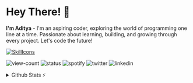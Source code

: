 # Hey There! 👋
**I'm Aditya** - I'm an aspiring coder, exploring the world of programming one line at a time. Passionate about learning, building, and growing through every project. Let's code the future!<br>

[![SkillIcons](https://skillicons.dev/icons?i=js,html,css,github,git)](https://skillicons.dev)

![view-count](https://komarev.com/ghpvc/?username=adityxrajj&label=Profile%20views&color=5d69e8&style=flat)
![status](https://img.shields.io/badge/currently-offline-ee8844?style=flat)
![spotify](https://img.shields.io/badge/listening_to-nothing_rn-26b358?style=flat)
![twitter](https://img.shields.io/badge/twitter-%40adityaraj__5-333333?style=flat)
![linkedin](https://img.shields.io/badge/linkedin-in%2Fadityaraj5-0072b1?style=flat)

<details>
  <summary>Github Stats ⚡</summary>
  
  <a href="#">![Github stats](https://github-readme-stats.vercel.app/api?username=adityxrajj&theme=blueberry&count_private=true&hide_border=true&line_height=20)</a>
  <a href="#">![Top Langs](https://github-readme-stats.vercel.app/api/top-langs/?username=adityxrajj&layout=compact&theme=blueberry&count_private=true&hide_border=true)</a>
</details>

